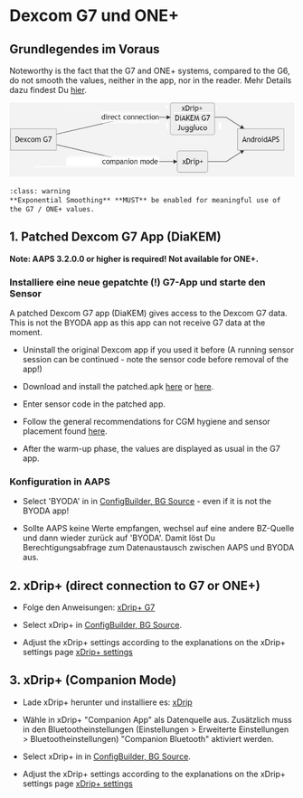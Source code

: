 # Dexcom G7 und ONE+


## Grundlegendes im Voraus

Noteworthy is the fact that the G7 and ONE+ systems, compared to the G6, do not smooth the values, neither in the app, nor in the reader. Mehr Details dazu findest Du [hier](https://www.dexcom.com/en-us/faqs/why-does-past-cgm-data-look-different-from-past-data-on-receiver-and-follow-app).

![G7 english](../images/6fe30b84-227a-4bae-a9a5-527cee341dbf.png)

```{admonition} [Smoothing method](../CompatibleCgms/SmoothingBloodGlucoseData.md)
:class: warning
**Exponential Smoothing** **MUST** be enabled for meaningful use of the G7 / ONE+ values.  
```

## 1.  Patched Dexcom G7 App (DiaKEM)

**Note: AAPS 3.2.0.0 or higher is required! Not available for ONE+.**

### Installiere eine neue gepatchte (!) G7-App und starte den Sensor

A patched Dexcom G7 app (DiaKEM) gives access to the Dexcom G7 data. This is not the BYODA app as this app can not receive G7 data at the moment.

- Uninstall the original Dexcom app if you used it before (A running sensor session can be continued - note the sensor code before removal of the app!)

- Download and install the patched.apk [here](https://github.com/authorgambel/g7/releases) or [here](https://github.com/emmatovar27/dexcom-g7-apk-patcher/releases).

- Enter sensor code in the patched app.

- Follow the general recommendations for CGM hygiene and sensor placement found [here](../CompatibleCgms/GeneralCGMRecommendation.md).

- After the warm-up phase, the values are displayed as usual in the G7 app.

### Konfiguration in AAPS

- Select 'BYODA' in in [ConfigBuilder, BG Source](../SettingUpAaps/ConfigBuilder.md#bg-source) - even if it is not the BYODA app!

- Sollte AAPS keine Werte empfangen, wechsel auf eine andere BZ-Quelle und dann wieder zurück auf 'BYODA'. Damit löst Du Berechtigungsabfrage zum Datenaustausch zwischen AAPS und BYODA aus.

## 2. xDrip+ (direct connection to G7 or ONE+)

- Folge den Anweisungen: [xDrip+ G7](https://navid200.github.io/xDrip/docs/Dexcom/G7.html)
- Select  xDrip+ in [ConfigBuilder, BG Source](../SettingUpAaps/ConfigBuilder.md#bg-source).

- Adjust the xDrip+ settings according to the explanations on the xDrip+ settings page  [xDrip+ settings](../CompatibleCgms/xDrip.md)

## 3. xDrip+ (Companion Mode)

-   Lade xDrip+ herunter und installiere es: [xDrip](https://github.com/NightscoutFoundation/xDrip)
- Wähle in xDrip+ "Companion App" als Datenquelle aus. Zusätzlich muss in den Bluetootheinstellungen (Einstellungen > Erweiterte Einstellungen > Bluetootheinstellungen) "Companion Bluetooth" aktiviert werden.
-   Select  xDrip+ in in [ConfigBuilder, BG Source](../SettingUpAaps/ConfigBuilder.md#bg-source).

-   Adjust the xDrip+ settings according to the explanations on the xDrip+ settings page  [xDrip+ settings](../CompatibleCgms/xDrip.md) 
